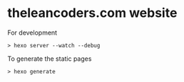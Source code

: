 # theleancoders.com website

For development

```
> hexo server --watch --debug
```

To generate the static pages

```
> hexo generate
```
